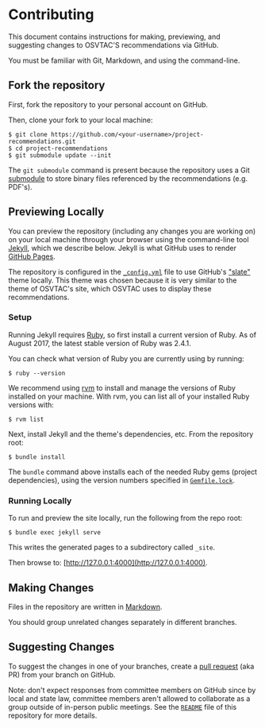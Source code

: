 # Contributing

This document contains instructions for making, previewing, and suggesting
changes to OSVTAC'S recommendations via GitHub.

You must be familiar with Git, Markdown, and using the command-line.


## Fork the repository

First, fork the repository to your personal account on GitHub.

Then, clone your fork to your local machine:

    $ git clone https://github.com/<your-username>/project-recommendations.git
    $ cd project-recommendations
    $ git submodule update --init

The `git submodule` command is present because the repository uses a Git
[submodule][git-submodules] to store binary files referenced by the
recommendations (e.g. PDF's).


## Previewing Locally

You can preview the repository (including any changes you are working on) on
your local machine through your browser using the command-line tool
[Jekyll][jekyll-github], which we describe below. Jekyll is what GitHub uses
to render [GitHub Pages](https://pages.github.com/).

The repository is configured in the [`_config.yml`](_config.yml) file to use
GitHub's ["slate"](https://github.com/pages-themes/slate) theme locally. This
theme was chosen because it is very similar to the theme of OSVTAC's site,
which OSVTAC uses to display these recommendations.


### Setup

Running Jekyll requires [Ruby][ruby], so first install a current version of
Ruby. As of August 2017, the latest stable version of Ruby was 2.4.1.

You can check what version of Ruby you are currently using by running:

    $ ruby --version

We recommend using [rvm](https://rvm.io/) to install and manage the versions
of Ruby installed on your machine. With rvm, you can list all of your
installed Ruby versions with:

    $ rvm list

Next, install Jekyll and the theme's dependencies, etc. From the repository
root:

    $ bundle install

The `bundle` command above installs each of the needed Ruby gems (project
dependencies), using the version numbers specified in
[`Gemfile.lock`](Gemfile.lock).


### Running Locally

To run and preview the site locally, run the following from the
repo root:

    $ bundle exec jekyll serve

This writes the generated pages to a subdirectory called `_site`.

Then browse to: [http://127.0.0.1:4000](http://127.0.0.1:4000).


## Making Changes

Files in the repository are written in [Markdown][markdown].

You should group unrelated changes separately in different branches.


## Suggesting Changes

To suggest the changes in one of your branches, create a [pull
request][github-pull-request] (aka PR) from your branch on GitHub.

Note: don't expect responses from committee members on GitHub since by local
and state law, committee members aren't allowed to collaborate as a group
outside of in-person public meetings. See the [`README`](README.md) file of
this repository for more details.


[git-submodules]: https://git-scm.com/book/en/v2/Git-Tools-Submodules
[github-pull-request]: https://help.github.com/articles/creating-a-pull-request/
[jekyll-github]: https://jekyllrb.com/docs/github-pages/
[markdown]: https://guides.github.com/features/mastering-markdown/
[ruby]: https://www.ruby-lang.org
